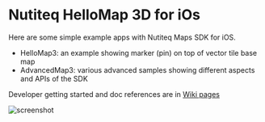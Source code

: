 Nutiteq HelloMap 3D for iOs
===========================

Here are some simple example apps with Nutiteq Maps SDK for iOS.

   * HelloMap3: an example showing marker (pin) on top of vector tile base map
   * AdvancedMap3: various advanced samples showing different aspects and APIs of the SDK

Developer getting started and doc references are in [Wiki pages](https://github.com/nutiteq/hellomap3d-ios/wiki)

![screenshot](https://dl.dropboxusercontent.com/u/3573333/public_web/ios_overlays_sample.png)

